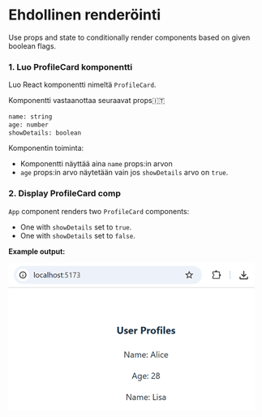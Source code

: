 
# Ehdollinen renderöinti
Use props and state to conditionally render components based on given boolean flags.

### 1. Luo ProfileCard komponentti
Luo React komponentti nimeltä `ProfileCard`.

Komponentti vastaanottaa seuraavat props:it:
```
name: string
age: number
showDetails: boolean
```
Komponentin toiminta:
- Komponentti näyttää aina `name` props:in arvon
- `age` props:in arvo näytetään vain jos `showDetails` arvo on `true`.

### 2. Display ProfileCard comp
`App` component renders two `ProfileCard` components:
- One with `showDetails` set to `true`.
- One with `showDetails` set to `false`.

**Example output:**

![Conditional render](./src/assets/conditional_render.png)
